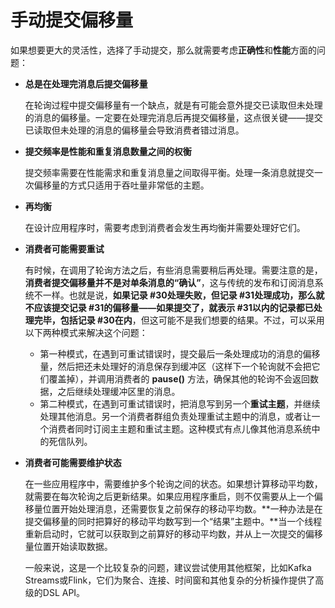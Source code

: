 # 手动提交偏移量

如果想要更大的灵活性，选择了手动提交，那么就需要考虑**正确性**和**性能**方面的问题：

*   **总是在处理完消息后提交偏移量**

    在轮询过程中提交偏移量有一个缺点，就是有可能会意外提交已读取但未处理的消息的偏移量。一定要在处理完消息后再提交偏移量，这点很关键——提交已读取但未处理的消息的偏移量会导致消费者错过消息。
*   **提交频率是性能和重复消息数量之间的权衡**

    提交频率需要在性能需求和重复消息量之间取得平衡。处理一条消息就提交一次偏移量的方式只适用于吞吐量非常低的主题。
*   **再均衡**

    在设计应用程序时，需要考虑到消费者会发生再均衡并需要处理好它们。
*   **消费者可能需要重试**

    有时候，在调用了轮询方法之后，有些消息需要稍后再处理。需要注意的是，**消费者提交偏移量并不是对单条消息的“确认”**，这与传统的发布和订阅消息系统不一样。也就是说，**如果记录 #30处理失败，但记录 #31处理成功，那么就不应该提交记录 #31的偏移量——如果提交了，就表示 #31以内的记录都已处理完毕，包括记录 #30在内**，但这可能不是我们想要的结果。不过，可以采用以下两种模式来解决这个问题：

    * 第一种模式，在遇到可重试错误时，提交最后一条处理成功的消息的偏移量，然后把还未处理好的消息保存到缓冲区（这样下一个轮询就不会把它们覆盖掉），并调用消费者的 **pause()** 方法，确保其他的轮询不会返回数据，之后继续处理缓冲区里的消息。
    * 第二种模式，在遇到可重试错误时，把消息写到另一个**重试主题**，并继续处理其他消息。另一个消费者群组负责处理重试主题中的消息，或者让一个消费者同时订阅主主题和重试主题。这种模式有点儿像其他消息系统中的死信队列。
*   **消费者可能需要维护状态**

    在一些应用程序中，需要维护多个轮询之间的状态。如果想计算移动平均数，就需要在每次轮询之后更新结果。如果应用程序重启，则不仅需要从上一个偏移量位置开始处理消息，还需要恢复之前保存的移动平均数。**一种办法是在提交偏移量的同时把算好的移动平均数写到一个“结果”主题中。**当一个线程重新启动时，它就可以获取到之前算好的移动平均数，并从上一次提交的偏移量位置开始读取数据。

    一般来说，这是一个比较复杂的问题，建议尝试使用其他框架，比如Kafka Streams或Flink，它们为聚合、连接、时间窗和其他复杂的分析操作提供了高级的DSL API。
